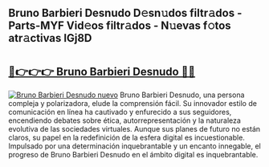 ## Bruno Barbieri Desnudo D𝚎sn𝚞dos filtr𝚊dos - Parts-MYF Vid𝚎os filtr𝚊dos - N𝚞evas f𝚘tos atr𝚊ctivas lGj8D

# <h2><a href="http://mb94c4.tromn.icu/?c=Bruno+Barbieri+Desnudo">🔗👉👉👉 Bruno Barbieri Desnudo 🔗🔗</a></h2>

[![Bruno Barbieri Desnudo nuevo](https://i.imgur.com/pEAQMta.gif)](http://mb94c4.tromn.icu/?c=Bruno+Barbieri+Desnudo)
Bruno Barbieri Desnudo, una persona compleja y polarizadora, elude la comprensión fácil. Su innovador estilo de comunicación en línea ha cautivado y enfurecido a sus seguidores, encendiendo debates sobre ética, autorrepresentación y la naturaleza evolutiva de las sociedades virtuales. Aunque sus planes de futuro no están claros, su papel en la redefinición de la esfera digital es incuestionable. Impulsado por una determinación inquebrantable y un encanto innegable, el progreso de Bruno Barbieri Desnudo en el ámbito digital es inquebrantable.
